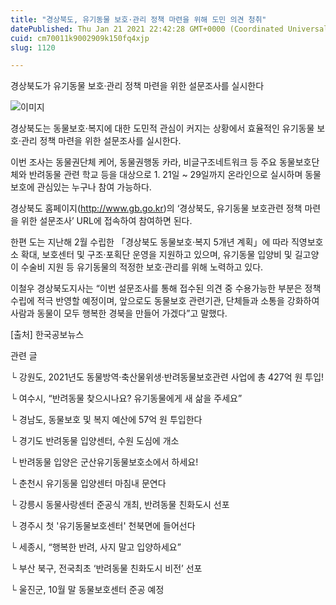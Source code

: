 ```yaml
---
title: "경상북도, 유기동물 보호·관리 정책 마련을 위해 도민 의견 청취"
datePublished: Thu Jan 21 2021 22:42:28 GMT+0000 (Coordinated Universal Time)
cuid: cm70011k9002909k150fq4xjp
slug: 1120

---
```



경상북도가 유기동물 보호·관리 정책 마련을 위한 설문조사를 실시한다

![이미지](https://cdn.hashnode.com/res/hashnode/image/upload/v1739249133437/e2a86e0d-bc84-4940-9556-4914040ce52b.jpeg)

경상북도는 동물보호·복지에 대한 도민적 관심이 커지는 상황에서 효율적인 유기동물 보호·관리 정책 마련을 위한 설문조사를 실시한다.

이번 조사는 동물권단체 케어, 동물권행동 카라, 비글구조네트워크 등 주요 동물보호단체와 반려동물 관련 학교 등을 대상으로 1. 21일 ~ 29일까지 온라인으로 실시하며 동물보호에 관심있는 누구나 참여 가능하다.

경상북도 홈페이지(http://www.gb.go.kr)의 ‘경상북도, 유기동물 보호관련 정책 마련을 위한 설문조사’ URL에 접속하여 참여하면 된다.

한편 도는 지난해 2월 수립한 「경상북도 동물보호·복지 5개년 계획」에 따라 직영보호소 확대, 보호센터 및 구조·포획단 운영을 지원하고 있으며, 유기동물 입양비 및 길고양이 수술비 지원 등 유기동물의 적정한 보호·관리를 위해 노력하고 있다.

이철우 경상북도지사는 “이번 설문조사를 통해 접수된 의견 중 수용가능한 부분은 정책수립에 적극 반영할 예정이며, 앞으로도 동물보호 관련기관, 단체들과 소통을 강화하여 사람과 동물이 모두 행복한 경북을 만들어 가겠다”고 말했다.

[출처] 한국공보뉴스

관련 글

└ 강원도, 2021년도 동물방역·축산물위생·반려동물보호관련 사업에 총 427억 원 투입!

└ 여수시, “반려동물 찾으시나요? 유기동물에게 새 삶을 주세요”

└ 경남도, 동물보호 및 복지 예산에 57억 원 투입한다

└ 경기도 반려동물 입양센터, 수원 도심에 개소

└ 반려동물 입양은 군산유기동물보호소에서 하세요!

└ 춘천시 유기동물 입양센터 마침내 문연다

└ 강릉시 동물사랑센터 준공식 개최, 반려동물 친화도시 선포

└ 경주시 첫 '유기동물보호센터' 천북면에 들어선다

└ 세종시, “행복한 반려, 사지 말고 입양하세요”

└ 부산 북구, 전국최초 ‘반려동물 친화도시 비전’ 선포

└ 울진군, 10월 말 동물보호센터 준공 예정